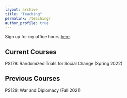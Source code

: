 ```yaml
---
layout: archive
title: "Teaching"
permalink: /teaching/
author_profile: true
---
```


Sign up for my office hours [here](wejoinin.com/elaynestecher@ucla.edu).

## Current Courses

PS179: Randomized Trials for Social Change (Spring 2022)

## Previous Courses

PS129: War and Diplomacy (Fall 2021)
